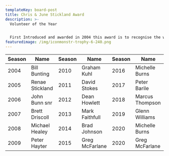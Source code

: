 ```yaml
---
templateKey: board-post
title: Chris & June Stickland Award
description: >-
  Volunteer of the Year


  First Introduced and awarded in 2004 this award is to recognise the work and effort by club volunteers that have contributed what is considered to be above and beyond their expected duties to the off field and or administration duties within the club operations.
featuredimage: /img/iconmonstr-trophy-6-240.png
---
```

| **Season** | **Name**        | **Season** | **Name**       | **Season** | **Name**        |
| ---------- | --------------- | ---------- | -------------- | ---------- | --------------- |
| 2004       | Bill Bunting    | 2010       | Graham Kuhl    | 2016       | Michelle Burns  |
| 2005       | Renae Stickland | 2011       | David Stokes   | 2017       | Peter Barile    |
| 2006       | John Bunn snr   | 2012       | Dean Howlett   | 2018       | Marcus Thompson |
| 2007       | Brett Driscoll  | 2013       | Mark Faithfull | 2019       | Glenn Williams  |
| 2008       | Michael Healey  | 2014       | Brad Johnson   |2020        |  Michelle Burns               |
| 2009       | Peter Hayter    | 2015       | Greg McFarlane |2020        | Greg McFarlane                |
